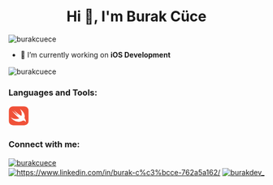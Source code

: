 <h1 align="center">Hi 👋, I'm Burak Cüce</h1>

<p align="left"> <img src="https://komarev.com/ghpvc/?username=burakcuece&label=Profile%20views&color=0e75b6&style=flat" alt="burakcuece" /> </p>

- 🔭 I’m currently working on **iOS Development**

<p><img align="center" src="https://github-readme-stats.vercel.app/api/top-langs?username=burakcuece&show_icons=true&locale=en&layout=compact" alt="burakcuece" /></p>

<h3 align="left">Languages and Tools:</h3>
<p <a href="https://developer.apple.com/swift/" target="_blank" rel="noreferrer"> <img src="https://raw.githubusercontent.com/devicons/devicon/master/icons/swift/swift-original.svg" alt="swift" width="40" height="40"/> </a> </p>

<h3 align="left">Connect with me:</h3>
<p align="left">
<a href="https://twitter.com/burakcuece" target="blank"><img align="center" src="https://raw.githubusercontent.com/rahuldkjain/github-profile-readme-generator/master/src/images/icons/Social/twitter.svg" alt="burakcuece" height="30" width="40" /></a>
<a href="https://linkedin.com/in/burak-c%c3%bcce-762a5a162/" target="blank"><img align="center" src="https://raw.githubusercontent.com/rahuldkjain/github-profile-readme-generator/master/src/images/icons/Social/linked-in-alt.svg" alt="https://www.linkedin.com/in/burak-c%c3%bcce-762a5a162/" height="30" width="40" /></a>
<a href="https://instagram.com/burakdev_" target="blank"><img align="center" src="https://raw.githubusercontent.com/rahuldkjain/github-profile-readme-generator/master/src/images/icons/Social/instagram.svg" alt="burakdev_" height="30" width="40" /></a>
</p>


<!--
**burakcuece/burakcuece** is a ✨ _special_ ✨ repository because its `README.md` (this file) appears on your GitHub profile.

Here are some ideas to get you started:

- 🔭 I’m currently working on ...
- 🌱 I’m currently learning ...
- 👯 I’m looking to collaborate on ...
- 🤔 I’m looking for help with ...
- 💬 Ask me about ...
- 📫 How to reach me: ...
- 😄 Pronouns: ...
- ⚡ Fun fact: ...
-->
